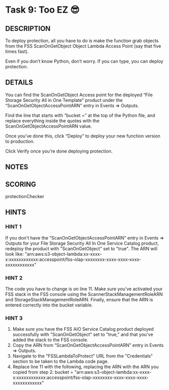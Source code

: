 # Task 9: Too EZ 😎

## DESCRIPTION

To deploy protection, all you have to do is make the function grab objects from the FSS ScanOnGetObject Object Lambda Access Point (say that five times fast).

Even if you don’t know Python, don’t worry. If you can type, you can deploy protection.

## DETAILS

You can find the ScanOnGetObject Access point for the deployed “File Storage Security All in One Template” product under the “ScanOnGetObjectAccessPointARN” entry in Events ⇒ Outputs.

Find the line that starts with “bucket =” at the top of the Python file, and replace everything inside the quotes with the ScanOnGetObjectAccessPointARN value.

Once you’ve done this, click “Deploy” to deploy your new function version to production.

Click Verify once you’re done deploying protection.

## NOTES

## SCORING

protectionChecker

## HINTS

### HINT 1
If you don't have the “ScanOnGetObjectAccessPointARN” entry in Events ⇒ Outputs for your File Storage Security All In One Service Catalog product, redeploy the product with "ScanOnGetObject" set to "true". The ARN will look like: "arn:aws:s3-object-lambda:xx-xxxx-x:xxxxxxxxxxxx:accesspoint/fss-olap-xxxxxxxx-xxxx-xxxx-xxxx-xxxxxxxxxxxx"

### HINT 2
The code you have to change is on line 11. Make sure you've activated your FSS stack in the FSS console using the ScannerStackManagementRoleARN and StorageStackManagementRoleARN. Finally, ensure that the ARN is entered correctly into the bucket variable. 

### HINT 3

1. Make sure you have the FSS AIO Service Catalog product deployed successfully with "ScanOnGetObject" set to "true," and that you've added the stack to the FSS console.
2. Copy the ARN from “ScanOnGetObjectAccessPointARN” entry in Events ⇒ Outputs.
3. Navigate to the "FSSLambdaToProtect" URL from the "Credentials" section to be taken to the Lambda code page.
4. Replace line 11 with the following, replacing the ARN with the ARN you copied from step 2: bucket = "arn:aws:s3-object-lambda:xx-xxxx-x:xxxxxxxxxxxx:accesspoint/fss-olap-xxxxxxxx-xxxx-xxxx-xxxx-xxxxxxxxxxxx"
